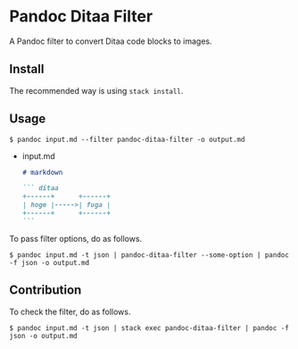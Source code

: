 # Pandoc Ditaa Filter

A Pandoc filter to convert Ditaa code blocks to images.

## Install

The recommended way is using `stack install`.

## Usage

```
$ pandoc input.md --filter pandoc-ditaa-filter -o output.md
```

* input.md

    ```` markdown
    # markdown

    ``` ditaa
    +------+      +------+
    | hoge |----->| fuga |
    +------+      +------+
    ```
    ````

To pass filter options, do as follows.

```
$ pandoc input.md -t json | pandoc-ditaa-filter --some-option | pandoc -f json -o output.md
```

## Contribution

To check the filter, do as follows.

```
$ pandoc input.md -t json | stack exec pandoc-ditaa-filter | pandoc -f json -o output.md
```

